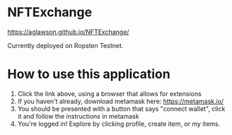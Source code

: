 # NFTExchange

https://aglawson.github.io/NFTExchange/

Currently deployed on Ropsten Testnet.

# How to use this application 
1. Click the link above, using a browser that allows for extensions
2. If you haven't already, download metamask here: https://metamask.io/
3. You should be presented with a button that says "connect wallet", click it and follow the instructions in metamask
4. You're logged in! Explore by clicking profile, create item, or my items.
